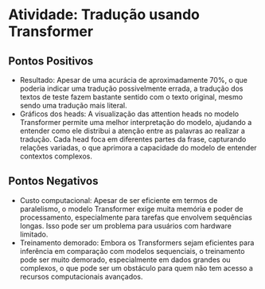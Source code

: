 # Atividade: Tradução usando Transformer
## Pontos Positivos
- Resultado: Apesar de uma acurácia de aproximadamente 70%, o que poderia indicar uma tradução possivelmente errada, a tradução dos textos de teste fazem bastante sentido com o texto original, mesmo sendo uma tradução mais literal.
- Gráficos dos heads: A visualização das attention heads no modelo Transformer permite uma melhor interpretação do modelo, ajudando a entender como ele distribui a atenção entre as palavras ao realizar a tradução. Cada head foca em diferentes partes da frase, capturando relações variadas, o que aprimora a capacidade do modelo de entender contextos complexos.

## Pontos Negativos
- Custo computacional: Apesar de ser eficiente em termos de paralelismo, o modelo Transformer exige muita memória e poder de processamento, especialmente para tarefas que envolvem sequências longas. Isso pode ser um problema para usuários com hardware limitado.
- Treinamento demorado: Embora os Transformers sejam eficientes para inferência em comparação com modelos sequenciais, o treinamento pode ser muito demorado, especialmente em dados grandes ou complexos, o que pode ser um obstáculo para quem não tem acesso a recursos computacionais avançados.
